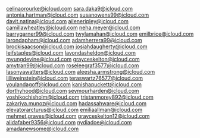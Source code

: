 celinaorourke@icloud.com
sara.daka9@icloud.com
antonia.hartman@icloud.com
susanowens99@icloud.com
davit.natina@icloud.com
aileneripley@icloud.com
camillawheatley@icloud.com
neha.meyer@icloud.com
barrygarner99@icloud.com
twylamahan@icloud.com
emilbrice@icloud.com
larondapham@icloud.com
adamherrera99@icloud.com
brockisaacson@icloud.com
josiahdaugherty@icloud.com
leifstaples@icloud.com
lavondasheldon@icloud.com
myungdevine@icloud.com
grayceskelton@icloud.com
amytran99@icloud.com
roseleegraf3577@icloud.com
lasonyawatters@icloud.com
aleesha.armstrong@icloud.com
lilliweinstein@icloud.com
teraswartz76577@icloud.com
youlandagoff@icloud.com
kanishapuckett@icloud.com
dorthyhood@icloud.com
seymourharden@icloud.com
yoshikochisholm@icloud.com
tristanmorey892@icloud.com
zakariya.munoz@icloud.com
hadassahware@icloud.com
elevatorarcturus@icloud.com
emiliaallman@icloud.com
mehmet.graves@icloud.com
grayceskelton12@icloud.com
alidafaber9356@icloud.com
nydiadoe@icloud.com
amadanewsome@icloud.com
